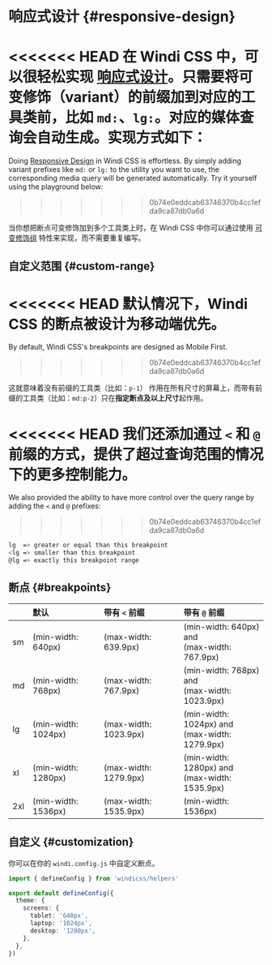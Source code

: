 # 响应式设计 {#responsive-design}

<<<<<<< HEAD
在 Windi CSS 中，可以很轻松实现 [响应式设计](https://en.wikipedia.org/wiki/Responsive_web_design)。只需要将可变修饰（variant）的前缀加到对应的工具类前，比如 `md:`、`lg:`。对应的媒体查询会自动生成。实现方式如下：
=======
Doing [Responsive Design](https://en.wikipedia.org/wiki/Responsive_web_design) in Windi CSS is effortless. By simply adding variant prefixes like `md:` or `lg:` to the utility you want to use, the corresponding media query will be generated automatically. Try it yourself using the playground below:
>>>>>>> 0b74e0eddcab63746370b4cc1efda9ca87db0a6d

<InlinePlayground :input="'p-1 lg:p-2'" :showCSS="true" :showPreview="false"/>

当你想把断点可变修饰加到多个工具类上时，在 Windi CSS 中你可以通过使用 [可变修饰组](/features/variant-groups.html) 特性来实现，而不需要重复编写。

<InlinePlayground :input="'p-1 lg:(p-2 m-2 text-red-400)'" :showCSS="true" :showPreview="false"/>

## 自定义范围 {#custom-range}

<<<<<<< HEAD
默认情况下，Windi CSS 的断点被设计为移动端优先。
=======
By default, Windi CSS's breakpoints are designed as Mobile First. 
>>>>>>> 0b74e0eddcab63746370b4cc1efda9ca87db0a6d

这就意味着没有前缀的工具类（比如：`p-1`） 作用在所有尺寸的屏幕上，而带有前缀的工具类（比如：`md:p-2`）只在**指定断点及以上尺寸**起作用。

<<<<<<< HEAD
我们还添加通过 `<` 和 `@` 前缀的方式，提供了超过查询范围的情况下的更多控制能力。
=======
We also provided the ability to have more control over the query range by adding the `<` and `@` prefixes:
>>>>>>> 0b74e0eddcab63746370b4cc1efda9ca87db0a6d

```bash
lg  => greater or equal than this breakpoint
<lg => smaller than this breakpoint
@lg => exactly this breakpoint range
```

<InlinePlayground :input="'lg:p-1\n<lg:p-2\n@lg:p-3'" :showCSS="true" :showPreview="false"/>

## 断点 {#breakpoints}

|  | 默认 | 带有 `<` 前缀 | 带有 `@` 前缀 |
| :------ | :--- | :--- | :--- |
| sm | (min-width: 640px) | (max-width: 639.9px) | (min-width: 640px) and <br>(max-width: 767.9px) |
| md | (min-width: 768px) | (max-width: 767.9px) | (min-width: 768px) and <br>(max-width: 1023.9px) |
| lg | (min-width: 1024px) | (max-width: 1023.9px) | (min-width: 1024px) and <br>(max-width: 1279.9px) |
| xl | (min-width: 1280px) | (max-width: 1279.9px) | (min-width: 1280px) and <br>(max-width: 1535.9px) |
| 2xl | (min-width: 1536px) | (max-width: 1535.9px) | (min-width: 1536px) |

## 自定义 {#customization}

你可以在你的 `windi.config.js` 中自定义断点。

```ts windi.config.js
import { defineConfig } from 'windicss/helpers'

export default defineConfig({
  theme: {
    screens: {
      tablet: '640px',
      laptop: '1024px',
      desktop: '1280px',
    },
  },
})
```
